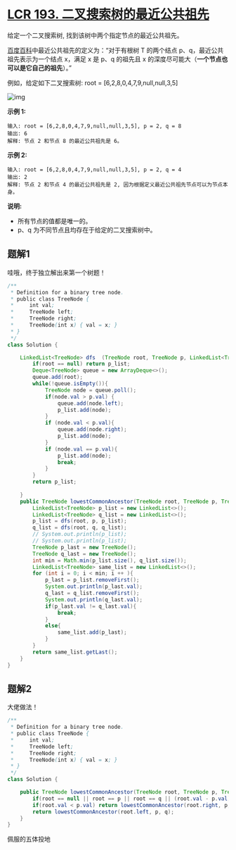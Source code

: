 # [LCR 193. 二叉搜索树的最近公共祖先](https://leetcode.cn/problems/er-cha-sou-suo-shu-de-zui-jin-gong-gong-zu-xian-lcof/)

给定一个二叉搜索树, 找到该树中两个指定节点的最近公共祖先。

[百度百科](https://baike.baidu.com/item/最近公共祖先/8918834?fr=aladdin)中最近公共祖先的定义为：“对于有根树 T 的两个结点 p、q，最近公共祖先表示为一个结点 x，满足 x 是 p、q 的祖先且 x 的深度尽可能大（**一个节点也可以是它自己的祖先**）。”

例如，给定如下二叉搜索树: root = [6,2,8,0,4,7,9,null,null,3,5]

![img](https://assets.leetcode-cn.com/aliyun-lc-upload/uploads/2018/12/14/binarysearchtree_improved.png)

 

**示例 1:**

```
输入: root = [6,2,8,0,4,7,9,null,null,3,5], p = 2, q = 8
输出: 6 
解释: 节点 2 和节点 8 的最近公共祖先是 6。
```

**示例 2:**

```
输入: root = [6,2,8,0,4,7,9,null,null,3,5], p = 2, q = 4
输出: 2
解释: 节点 2 和节点 4 的最近公共祖先是 2, 因为根据定义最近公共祖先节点可以为节点本身。
```

 

**说明:**

- 所有节点的值都是唯一的。
- p、q 为不同节点且均存在于给定的二叉搜索树中。

## 题解1

哇哦，终于独立解出来第一个树题！

```java
/**
 * Definition for a binary tree node.
 * public class TreeNode {
 *     int val;
 *     TreeNode left;
 *     TreeNode right;
 *     TreeNode(int x) { val = x; }
 * }
 */
class Solution {

    LinkedList<TreeNode> dfs  (TreeNode root, TreeNode p, LinkedList<TreeNode> p_list){
        if(root == null) return p_list;
        Deque<TreeNode> queue = new ArrayDeque<>();
        queue.add(root);
        while(!queue.isEmpty()){
            TreeNode node = queue.poll();
            if(node.val > p.val) {
                queue.add(node.left);
                p_list.add(node);
            }
            if (node.val < p.val){
                queue.add(node.right);
                p_list.add(node);
            }
            if (node.val == p.val){
                p_list.add(node);
                break;
            }
        }
        return p_list;
        
    }
    public TreeNode lowestCommonAncestor(TreeNode root, TreeNode p, TreeNode q) {
        LinkedList<TreeNode> p_list = new LinkedList<>();
        LinkedList<TreeNode> q_list = new LinkedList<>();
        p_list = dfs(root, p, p_list);
        q_list = dfs(root, q, q_list);
        // System.out.println(p_list);
        // System.out.println(p_list);
        TreeNode p_last = new TreeNode();
        TreeNode q_last = new TreeNode();
        int min = Math.min(p_list.size(), q_list.size());
        LinkedList<TreeNode> same_list = new LinkedList<>();
        for (int i = 0; i < min; i ++ ){
            p_last = p_list.removeFirst();
            System.out.println(p_last.val);
            q_last = q_list.removeFirst();
            System.out.println(q_last.val);
            if(p_last.val != q_last.val){
                break; 
            }
            else{
                same_list.add(p_last);
            }
        } 
        return same_list.getLast();
    }
}
```



## 题解2

大佬做法！

```java
/**
 * Definition for a binary tree node.
 * public class TreeNode {
 *     int val;
 *     TreeNode left;
 *     TreeNode right;
 *     TreeNode(int x) { val = x; }
 * }
 */
class Solution {

    public TreeNode lowestCommonAncestor(TreeNode root, TreeNode p, TreeNode q) {
        if(root == null || root == p || root == q || (root.val - p.val) * (root.val - q.val) < 0) return root;
        if(root.val < p.val) return lowestCommonAncestor(root.right, p, q);
        return lowestCommonAncestor(root.left, p, q);
    }
}
```

佩服的五体投地
